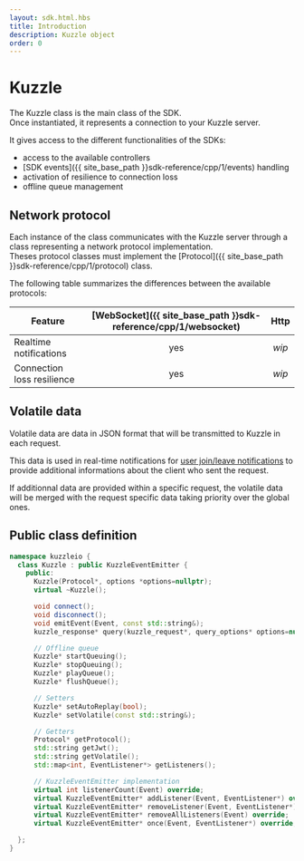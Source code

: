 ```yaml
---
layout: sdk.html.hbs
title: Introduction
description: Kuzzle object
order: 0
---
```


# Kuzzle

The Kuzzle class is the main class of the SDK.  
Once instantiated, it represents a connection to your Kuzzle server.

It gives access to the different functionalities of the SDKs:
 - access to the available controllers
 - [SDK events]({{ site_base_path }}sdk-reference/cpp/1/events) handling
 - activation of resilience to connection loss
 - offline queue management

## Network protocol

Each instance of the class communicates with the Kuzzle server through a class representing a network protocol implementation.  
Theses protocol classes must implement the [Protocol]({{ site_base_path }}sdk-reference/cpp/1/protocol) class.

The following table summarizes the differences between the available protocols:

| Feature | [WebSocket]({{ site_base_path }}sdk-reference/cpp/1/websocket) | Http | 
| -------- | :--------: | :--------: | 
| Realtime notifications | yes | *wip* |
| Connection loss resilience | yes | *wip* |

## Volatile data

Volatile data are data in JSON format that will be transmitted to Kuzzle in each request.  

This data is used in real-time notifications for [user join/leave notifications]({{site_base_path}}api/1/essentials/volatile-data/) to provide additional informations about the client who sent the request.

If additionnal data are provided within a specific request, the volatile data will be merged with the request specific data taking priority over the global ones.

## Public class definition

```cpp
namespace kuzzleio {
  class Kuzzle : public KuzzleEventEmitter {
    public:
      Kuzzle(Protocol*, options *options=nullptr);
      virtual ~Kuzzle();

      void connect();
      void disconnect();
      void emitEvent(Event, const std::string&);
      kuzzle_response* query(kuzzle_request*, query_options* options=nullptr);

      // Offline queue
      Kuzzle* startQueuing();
      Kuzzle* stopQueuing();
      Kuzzle* playQueue();
      Kuzzle* flushQueue();

      // Setters
      Kuzzle* setAutoReplay(bool);
      Kuzzle* setVolatile(const std::string&);

      // Getters
      Protocol* getProtocol();
      std::string getJwt();
      std::string getVolatile();
      std::map<int, EventListener*> getListeners();

      // KuzzleEventEmitter implementation
      virtual int listenerCount(Event) override;
      virtual KuzzleEventEmitter* addListener(Event, EventListener*) override;
      virtual KuzzleEventEmitter* removeListener(Event, EventListener*) override;
      virtual KuzzleEventEmitter* removeAllListeners(Event) override;
      virtual KuzzleEventEmitter* once(Event, EventListener*) override;

  };
}
```
